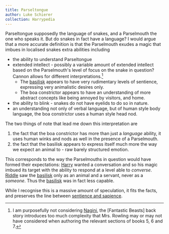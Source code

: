 ```yaml
---
title: Parseltongue
author: Luke Schierer
collection: Harrypedia
---
```


Parseltongue supposedly the language of snakes, and a Parselmouth the one who speaks it.  But do snakes in fact have a language?  I would argue that a more accurate definition is that the Parselmouth exudes a magic that imbues in localised snakes extra abilities including

* the ability to understand Parseltongue
* extended intellect - possibly a variable amount of extended intellect based on the Parselmouth's level of focus on the snake in question? Cannon allows for different interpretations.[^241109-1]
  * The [basilisk] appears to have very rudimentary levels of sentience, expressing very animalistic desires only.
  * The boa constrictor appears to have an understanding of more abstract concepts like being annoyed by visitors, and home.
* the ability to blink - snakes do not have eyelids to do so in nature.
* an understanding not only of verbal language, but of human style body language, the boa constrictor uses a human style head nod.

The two things of note that lead me down this interpretation are

1. the fact that the boa constrictor has more than just a *language* ability, it uses human winks and nods as well in the presence of a Parselmouth.
2. the fact that the basilisk appears to express itself much more the way we expect an animal to - raw barely structured emotion.

This corresponds to the way the Parselmouths in question would have formed their expectations:  [Harry] wanted a conversation and so his magic imbued its target with the ability to respond at a level able to *converse*.  [Riddle] saw the [basilisk] only as an animal and a servant, never as a *someone*.  Thus the [basilisk] was in fact less capable.

While I recognise this is a massive amount of speculation, it fits the facts, and preserves the line between [sentience and sapience].

[basilisk]: </Harrypedia/animals/basilisk/>

[Harry]: </Harrypedia/people/Potter/Harry_James/>

[Riddle]: </Harrypedia/people/Riddle/Tom_Marvolo/>

[sentience and sapience]: /Harrypedia/people/animals/

[Nagini]: /Harrypedia/people/Nagini/

[Fantatic Beasts]: /Harrypedia/FantaticBeasts/



[^241109-1]: I am purposefully not considering [Nagini], the [Fantastic Beasts] back story introduces too much complexity that Mrs. Rowling may or may not have considered when authoring the relevant sections of books 5, 6 and 7.
